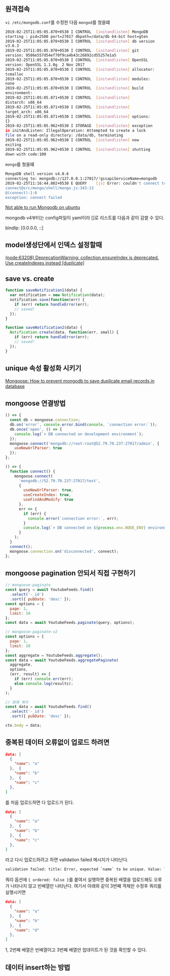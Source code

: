 ## 원격접속

`vi /etc/mongodb.conf`를 수정한 다음 `mongod`를 쳤을떄

```sh
2019-02-25T11:05:05.870+0530 I CONTROL  [initandlisten] MongoDB
starting : pid=2580 port=27017 dbpath=/data/db 64-bit host=gten
2019-02-25T11:05:05.870+0530 I CONTROL  [initandlisten] db version
v3.6.3
2019-02-25T11:05:05.870+0530 I CONTROL  [initandlisten] git
version: 9586e557d54ef70f9ca4b43c26892cd55257e1a5
2019-02-25T11:05:05.870+0530 I CONTROL  [initandlisten] OpenSSL
version: OpenSSL 1.1.0g  2 Nov 2017
2019-02-25T11:05:05.870+0530 I CONTROL  [initandlisten] allocator:
tcmalloc
2019-02-25T11:05:05.870+0530 I CONTROL  [initandlisten] modules:
none
2019-02-25T11:05:05.870+0530 I CONTROL  [initandlisten] build
environment:
2019-02-25T11:05:05.871+0530 I CONTROL  [initandlisten]
distarch: x86_64
2019-02-25T11:05:05.871+0530 I CONTROL  [initandlisten]
target_arch: x86_64
2019-02-25T11:05:05.871+0530 I CONTROL  [initandlisten] options:
{}
2019-02-25T11:05:05.962+0530 I STORAGE  [initandlisten] exception
in initAndListen: IllegalOperation: Attempted to create a lock
file on a read-only directory: /data/db, terminating
2019-02-25T11:05:05.962+0530 I CONTROL  [initandlisten] now
exiting
2019-02-25T11:05:05.962+0530 I CONTROL  [initandlisten] shutting
down with code:100
```

`mongo`를 쳤을떄

```sh
MongoDB shell version v4.0.6
connecting to: mongodb://127.0.0.1:27017/?gssapiServiceName=mongodb
2019-02-25T11:16:44.802+0530 E QUERY    [js] Error: couldn't connect to server 127.0.0.1:27017, connection attempt failed: SocketException: Error connecting to 127.0.0.1:27017 :: caused by :: Connection refused :
connect@src/mongo/shell/mongo.js:343:13
@(connect):1:6
exception: connect failed
```

[Not able to run Mongodb on ubuntu](https://stackoverflow.com/questions/54860208/not-able-to-run-mongodb-on-ubuntu)

mongodb v4부터는 config파일이 yaml이라 []로 리스트를 다음과 같이 감쌀 수 있다.

bindIp: [0.0.0.0, ::]

## model생성단에서 인덱스 설정할때

[(node:63208) DeprecationWarning: collection.ensureIndex is deprecated. Use createIndexes instead [duplicate]](https://stackoverflow.com/questions/51960171/node63208-deprecationwarning-collection-ensureindex-is-deprecated-use-creat)

## save vs. create

```js
function saveNotification1(data) {
  var notification = new Notification(data);
  notification.save(function(err) {
    if (err) return handleError(err);
    // saved!
  });
}

function saveNotification2(data) {
  Notification.create(data, function(err, small) {
    if (err) return handleError(err);
    // saved!
  });
}
```

## unique 속성 활성화 시키기

[Mongoose: How to prevent mongodb to save duplicate email records in database](https://stackoverflow.com/questions/43962430/mongoose-how-to-prevent-mongodb-to-save-duplicate-email-records-in-database)

## mongoose 연결방법

```js
() => {
  const db = mongoose.connection;
  db.on('error', console.error.bind(console, `connection error:`));
  db.once('open', () => {
    console.log(`> DB connected on development environment`);
  });
  mongoose.connect('mongodb://root:root@52.79.70.237:27017/admin', {
    useNewUrlParser: true
  });
};
```

```js
() => {
  function connect() {
    mongoose.connect(
      'mongodb://52.79.70.237:27017/test',
      {
        useNewUrlParser: true,
        useCreateIndex: true,
        useFindAndModify: true
      },
      err => {
        if (err) {
          console.error(`connection error:`, err);
        }
        console.log(`> DB connected on ${process.env.NODE_ENV} environment`);
      }
    );
  }
  connect();
  mongoose.connection.on('disconnected', connect);
};
```

## mongoose pagination 안되서 직접 구현하기

```js
// mongoose-paginate
const query = await YoutubeFeeds.find()
  .select('-_id')
  .sort({ pubDate: 'desc' });
const options = {
  page: 1,
  limit: 10
};
const data = await YoutubeFeeds.paginate(query, options);

// mongoose-paginate-v2
const options = {
  page: 1,
  limit: 10
};
const aggregate = YoutubeFeeds.aggregate();
const data = await YoutubeFeeds.aggregatePaginate(
  aggregate,
  options,
  (err, result) => {
    if (err) console.err(err);
    else console.log(results);
  }
);

// 원래 쿼리
const data = await YoutubeFeeds.find()
  .select('-_id')
  .sort({ pubDate: 'desc' });

ctx.body = data;
```

## 중복된 데이터 오류없이 업로드 하려면

```json
data: [
  {
    "name": "a"
  },  {
    "name": "b"
  },  {
    "name": "c"
  },
]
```

를 처음 업로드하면 다 업로드가 된다.

```json
data: [
  {
    "name": "a"
  },  {
    "name": "b"
  },  {
    "name": "c"
  },
]
```

라고 다시 업로드하려고 하면 validation failed 메시지가 나타난다.

```sh
validation failed: title: Error, expected `name` to be unique. Value: `a`
```

쿼리 옵션에 `{ ordered: false }`를 붙여서 실행하면 중복된 배열을 업로드해도 오류가 나타나지 않고 빈배열만 나타난다. 여기서 아래와 같이 3번째 객체만 수정후 쿼리를 실행시키면

```json
data: [
  {
    "name": "a"
  },  {
    "name": "b"
  },  {
    "name": "d"
  },
]
```

1, 2번째 배열은 빈배열이고 3번째 배열만 업데이트가 된 것을 확인할 수 있다.

## 데이터 insert하는 방법
